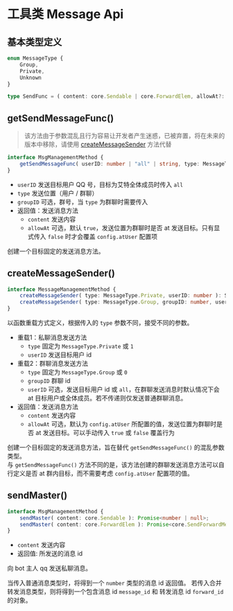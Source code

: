 # 工具类 Message Api

## 基本类型定义

```ts
enum MessageType {
    Group,
    Private,
    Unknown
}

type SendFunc = ( content: core.Sendable | core.ForwardElem, allowAt?: boolean ) => Promise<number>;
```

## getSendMessageFunc()

> 该方法由于参数混乱且行为容易让开发者产生迷惑，已被弃置，将在未来的版本中移除，请使用 [createMessageSender](#createMessageSender) 方法代替

```ts
interface MsgManagementMethod {
    getSendMessageFunc( userID: number | "all" | string, type: MessageType, groupID?: number ): SendFunc;
}
```

- `userID` 发送目标用户 QQ 号，目标为艾特全体成员时传入 `all`
- `type` 发送位置（用户 / 群聊）
- `groupID` 可选，群号，当 `type` 为群聊时需要传入
- 返回值：发送消息方法
    - `content` 发送内容
    - `allowAt` 可选，默认 `true`，发送位置为群聊时是否 at 发送目标。只有显式传入 `false` 时才会覆盖 `config.atUser` 配置项

创建一个目标固定的发送消息方法。

## createMessageSender()

```ts
interface MessageManagementMethod {
    createMessageSender( type: MessageType.Private, userID: number ): SendFunc;
    createMessageSender( type: MessageType.Group, groupID: number, userID?: number | "all" ): SendFunc;
}
```

以函数重载方式定义，根据传入的 `type` 参数不同，接受不同的参数。

- 重载1：私聊消息发送方法
  - `type` 固定为 `MessageType.Private` 或 `1`
  - `userID` 发送目标用户 id
- 重载2：群聊消息发送方法
  - `type` 固定为 `MessageType.Group` 或 `0`
  - `groupID` 群聊 id
  - `userID` 可选，发送目标用户 id 或 `all`，在群聊发送消息时默认情况下会 at 目标用户或全体成员。若不传递则仅发送普通群聊消息。
- 返回值：发送消息方法
    - `content` 发送内容
    - `allowAt` 可选，默认为 `config.atUser` 所配置的值，发送位置为群聊时是否 at 发送目标。可以手动传入 `true` 或 `false` 覆盖行为

创建一个目标固定的发送消息方法，旨在替代 `getSendMessageFunc()` 的混乱参数类型。  
与 `getSendMessageFunc()` 方法不同的是，该方法创建的群聊发送消息方法可以自行定义是否 at 群内目标，而不需要考虑 `config.atUser` 配置项的值。

## sendMaster()

```ts
interface MsgManagementMethod {
    sendMaster( content: core.Sendable ): Promise<number | null>;
    sendMaster( content: core.ForwardElem ): Promise<core.SendForwardMessage | null>;
}
```

- `content` 发送内容
- 返回值: 所发送的消息 id

向 bot 主人 qq 发送私聊消息。

当传入普通消息类型时，将得到一个 `number` 类型的消息 id 返回值。
若传入合并转发消息类型，则将得到一个包含消息 id `message_id` 和 转发消息 id `forward_id` 的对象。
